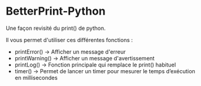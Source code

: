 # BetterPrint-Python
Une façon revisité du print() de python.

Il vous permet d'utiliser ces différentes fonctions :
- printError() -> Afficher un message d'erreur
- printWarning() -> Afficher un message d'avertissement
- printLog() -> Fonction principale qui remplace le print() habituel
- timer() -> Permet de lancer un timer pour mesurer le temps d’exécution en millisecondes
